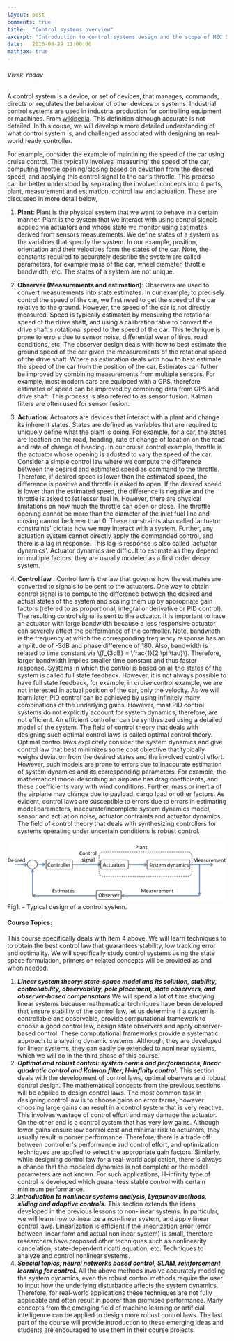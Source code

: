 ```yaml
---
layout: post
comments: true
title:  "Control systems overview"
excerpt: "Introduction to control systems design and the scope of MEC 560."
date:   2016-08-29 11:00:00
mathjax: true
---
```




###### Vivek Yadav


A control system is a device, or set of devices, that manages, commands, directs or regulates the behaviour of other devices or systems. Industrial control systems are used in industrial production for controlling equipment or machines. From [wikipedia](https://en.wikipedia.org/wiki/Control_system). This definition although accurate is not detailed. In this couse, we will develop a more detailed understanding of what control system is, and challenged associated with designing an real-world ready controller. 

For example, consider the example of maintining the speed of the car using cruise control. This typically involves 'measuring' the speed of the car, computing throttle opening/closing based on deviation from the desired speed,  and applying this control signal to the car's throttle. This process can be better understood by separating the involved concepts into 4 parts, plant, measurement and estimation, control law and actuation. These are discussed in more detail below, 

1. **Plant**: Plant is the physical system that we want to behave in a certain manner. Plant is the system that we interact with using control signals applied via actuators and whose state we monitor using estimates derived from sensors measurements. We define states of a system as the variables that specify the system. In our example, position, orientation and their velocities form the states of the car. Note, the constants required to accurately describe the system are called parameters, for example mass of the car, wheel diameter, throttle bandwidth, etc. The states of a system are not unique. 

2. **Observer (Measurements and estimation)**: Observers are used to convert measurements into state estimates. In our example, to precisely control the speed of the car, we first need to get the speed of the car relative to the ground. However, the speed of the car is not directly measured. Speed is typically estimated by measuring the rotational speed of the drive shaft, and using a calibration table to convert the drive shaft's rotational speed to the speed of the car. This technique is prone to errors due to sensor noise, differential wear of tires, road conditions, etc. The observer design deals with how to best estimate the ground speed of the car given the measurements of the rotational speed of the drive shaft. Where as estimation deals with how to best estimate the speed of the car from the position of the car. Estimates can futher be improved by combining measurements from multiple sensors. For example, most modern cars are equipped with a GPS, therefore estimates of speed can be improved by combining data from GPS and drive shaft. This process is also refered to as sensor fusion. Kalman filters are often used for sensor fusion. 

3. **Actuation**:  Actuators are devices that interact with a plant and change its inherent states. States are defined as variables that are required to uniquely define what the plant is doing. For example, for a car, the states are location on the road, heading, rate of change of location on the road and rate of change of heading. In our cruise control example, throttle is the actuator whose opening is adusted to vary the speed of the car. Consider a simple control law where we compute the difference between the desired and estimated speed as command to the throttle. Therefore, if desired speed is lower than the estimated speed, the difference is positive and throttle is asked to open. If the desired speed is lower than the estimated speed, the difference is negative and the throttle is asked to let lesser fuel in. However, there are physical limitations on how much the throttle can open or close. The throttle opening cannot be more than the diameter of the inlet fuel line and closing cannot be lower than 0. These constraints also called 'actuator constraints' dictate how we may interact with a system. Further, any actuation system cannot directly apply the commanded control, and there is a lag in response. This lag is response is also called 'actuator dynamics'. Actuator dynamics are difficult to estimate as they depend on multiple factors, they are usually modeled as a first order decay system. 

4. **Control law** : Control law is the law that governs how the estimates are converted to signals to be sent to the actuators. One way to obtain control signal is to compute the difference between the desired and actual states of the system and scaling them up by appropriate gain factors (refered to as proportional, integral or derivative or PID control). The resulting control signal is sent to the actuator. It is important to have an actuator with large bandwidth because a less responsive actuator can severely affect the performance of the controller. Note, bandwidth is the frequency at which the corresponding frequency response has an amplitude of -3dB and phase difference of 180. Also, bandwidth is related to time constant via \\(f_{3dB} = \frac{1}{2 \pi \tau}\\). Therefore, larger bandwidth implies smaller time constant and thus faster response. Systems in which the control is based on all the states of the system is called full state feedback. However, it is not always possible to have full state feedback, for example, in cruise control example, we are not interested in actual position of the car, only the velocity. As we will learn later, PID control can be achieved by using infinitely many combinations of the underlying gains. However, most PID control systems do not explicitly account for system dynamics, therefore, are not efficient. An efficient controller can be synthesized using a detailed model of the system. The field of control theory that deals with designing such optimal control laws is called optimal control theory. Optimal control laws explicitely consider the system dynamics and give control law that best minimizes some cost objective that typically weighs deviation from the desired states and the involved control effort. However, such models are prone to errors due to inaccurate estimation of system dynamics and its corresponding parameters. For example, the mathematical model describing an airplane has drag coefficients, and these coefficients vary with wind conditions. Further, mass or inertia of the airplane may change due to payload, cargo load or other factors. As evident, control laws are susceptible to errors due to errors in estimating model parameters, inaccurate/incomplete system dynamics model, sensor and actuation noise, actuator contraints and actuator dynamics. The field of control theory that deals with synthesizing controllers for systems operating under uncertain conditions is robust control.


<div class='fig figcenter fighighlight'>
  <img src='/images/Overview.png'>
  <figcaption>Fig1. - Typical design of a control system.</figcaption>
</div>

#### Course Topics:

This course specifically deals with item 4 above. We will learn techniques to to obtain the best control law that guarantees stability, low tracking error and optimality. We will specifically study control systems using the state space formulation, primers on related concepts will be provided as and when needed. 


1. ***Linear system theory: state-space model and its solution, stability, controllability, observability, pole placement, state observers, and observer-based compensators***
    We will spend a lot of time studying linear systems because mathematical techniques have been developed that ensure stability of the control law, let us determine if a system is controllable and observable, provide computational framework to choose a good control law, design state observers and apply observer-based control. These computational frameworks provide a systematic approach to analyzing dynamic systems. Although, they are developed for linear systems, they can easily be extended to nonlinear systems, which we will do in the third phase of this course.
2. ***Optimal and robust control: system norms and performances, linear quadratic control and Kalman filter, H-infinity control.*** This section deals with the development of control laws, optimal obervers and robust control design. The mathematical concepts from the previous sections will be applied to design control laws. The most common task in designing control law is to choose gains on error terms, however choosing large gains can result in a control system that is very reactive. This involves wastage of control effort and may damage the actuator. On the other end is a control system that has very low gains. Although lower gains ensure low control cost and minimal risk to actuators, they usually result in poorer performance. Therefore, there is a trade off between controller's performance and control effort, and optimization techniques are applied to select the appropriate gain factors. Similarly, while designing control law for a real-world application, there is always a chance that the modeled dynamics is not complete or the model parameters are not known. For such applications, H-infinity type of control is developed which guarantees stable control with certain minimum performance.
3. ***Introduction to nonlinear systems analysis, Lyapunov methods, sliding and adaptive controls.*** This section extends the ideas developed in the previous lessons to non-linear systems. In particular, we will learn how to linearize a non-linear system, and apply linear control laws. Linearization is efficient if the linearization error (error between linear form and actual nonlinear system) is small, therefore researchers have proposed other techniques such as nonlinearity cancelation, state-dependent ricatti equation, etc. Techniques to analyze and control nonlinear systems. 
4. ***Special topics, neural networks based control, SLAM, reinforcement learning for control.*** All the above methods involve accurately modeling the system dynamics, even the robust control methods require the user to input how the underlying disturbance affects the system dynamics. Therefore, for real-world applications these techniques are not fully applicable and often result in poorer than promised performance. Many concepts from the emerging field of machine learning or artificial intelligence can be applied to design more robust control laws. The last part of the course will provide introduction to these emerging ideas and students are encouraged to use them in their course projects. 